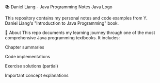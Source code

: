 📚 Daniel Liang - Java Programming Notes
Java Logo

This repository contains my personal notes and code examples from Y. Daniel Liang's "Introduction to Java Programming" book.



📖 About
This repo documents my learning journey through one of the most comprehensive Java programming textbooks. It includes:

Chapter summaries

Code implementations

Exercise solutions (partial)

Important concept explanations
